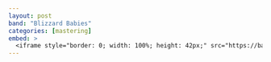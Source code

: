 ```yaml
---
layout: post
band: "Blizzard Babies"
categories: [mastering]
embed: >
  <iframe style="border: 0; width: 100%; height: 42px;" src="https://bandcamp.com/EmbeddedPlayer/album=871114257/size=small/bgcol=ffffff/linkcol=2ebd35/transparent=true/" seamless><a href="http://blizzardbabies.bandcamp.com/album/missing-time-2">Missing Time by Blizzard Babies</a></iframe>
---
```

